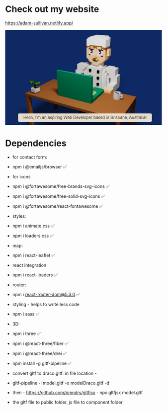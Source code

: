 # Check out my website

https://adam-sullivan.netlify.app/

![Screenshot](screenshot.png)

# Dependencies

- for contact form:

- npm i @emailjs/browser ✅

- for icons

- npm i @fortawesome/free-brands-svg-icons ✅
- npm i @fortawesome/free-solid-svg-icons ✅
- npm i @fortawesome/react-fontawesome ✅

- styles:

- npm i animate.css ✅
- npm i loaders.css ✅

- map:

- npm i react-leaflet ✅

- react integration

- npm i react-loaders ✅

- router:

- npm i react-router-dom@5.3.0 ✅

- styling - helps to write less code

- npm i sass ✅

- 3D:

- npm i three ✅
- npm i @react-three/fiber ✅
- npm i @react-three/drei ✅

- npm install -g gltf-pipeline ✅
- convert gltf to draco.gltf: in file location -
- gltf-pipeline -i model.gltf -o modelDraco.gltf -d
- then - https://github.com/pmndrs/gltfjsx - npx gltfjsx model.gltf
- the gltf file to public folder, js file to component folder
